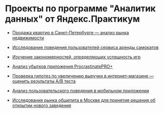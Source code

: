 # Проекты по программе "Аналитик данных" от Яндекс.Практикум

* <a href='https://github.com/elenkor23/yp_projects/blob/main/spb_real_estate.ipynb'>Продажа квартир в Санкт-Петербурге — анализ рынка недвижимости</a>

* <a href='https://github.com/elenkor23/yp_projects/blob/main/%D0%A1%D1%82%D0%B0%D1%82%D0%B8%D1%81%D1%82%D0%B8%D1%87%D0%B5%D1%81%D0%BA%D0%B8%D0%B9%20%D0%B0%D0%BD%D0%B0%D0%BB%D0%B8%D0%B7.ipynb'>Исследование поведения пользователей сервиса аренды самокатов</a>

* <a href='https://github.com/elenkor23/yp_projects/blob/main/games.ipynb'>Изучение закономерностей, определяющих успешность игр</a>

* <a href='https://github.com/elenkor23/yp_projects/blob/main/Procrastinate%20Pro.ipynb'>Анализ убытков приложения ProcrastinatePRO+</a>

* <a href='https://github.com/elenkor23/yp_projects/blob/main/ab-test.ipynb'>Проверка гипотез по увеличению выручки в интернет-магазине — оценить результаты A/B теста</a>

* <a href='https://github.com/elenkor23/yp_projects/blob/main/mobile%20aab-test.ipynb'>Анализ пользовательского поведения в мобильном приложении</a>

* <a href='https://github.com/elenkor23/yp_projects/blob/main/catering.ipynb'>Исследования рынка общепита в Москве для принятия решения об открытии нового заведения</a>
